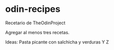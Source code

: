 # odin-recipes
Recetario de TheOdinProject

Agregar al menos tres recetas.

Ideas:
  Pasta picante con salchicha y verduras
  Y
  Z
